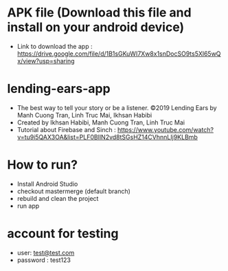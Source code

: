 # APK file (Download this file and install on your android device)
- Link to download the app : https://drive.google.com/file/d/1B1sGKuWI7Xw8x1snDocSO9ts5Xl65wQx/view?usp=sharing

# lending-ears-app
- The best way to tell your story or be a listener. ©2019 Lending Ears by Manh Cuong Tran, Linh Truc Mai, Ikhsan Habibi
- Created by Ikhsan Habibi, Manh Cuong Tran, Linh Truc Mai
- Tutorial about Firebase and Sinch :  https://www.youtube.com/watch?v=tu9i5QAX3OA&list=PLF0BIlN2vd8tSGsHZ14CVhnnLIj9KLBmb

# How to run?

- Install Android Studio
- checkout mastermerge (default branch)
- rebuild and clean the project
- run app

# account for testing

- user: test@test.com
- password : test123
